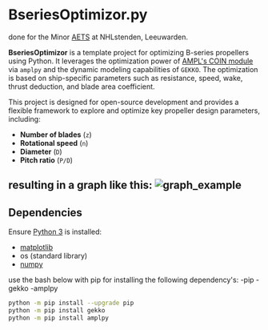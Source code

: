 # BseriesOptimizor.py

done for the Minor [AETS](https://www.nhlstenden.com/minoren/advanced-engineering-tools-for-ShipX) at NHLstenden, Leeuwarden.

**BseriesOptimizor** is a template project for optimizing B-series propellers using Python. It leverages the optimization power of [AMPL's COIN module](https://amplpy.readthedocs.io/en/latest/modules/coin/) via `amplpy` and the dynamic modeling capabilities of `GEKKO`. The optimization is based on ship-specific parameters such as resistance, speed, wake, thrust deduction, and blade area coefficient.

This project is designed for open-source development and provides a flexible framework to explore and optimize key propeller design parameters, including:

- **Number of blades** (`z`)
- **Rotational speed** (`n`)
- **Diameter** (`D`)
- **Pitch ratio** (`P/D`)

resulting in a graph like this:
![graph_example](https://github.com/user-attachments/assets/20ad7f12-58fe-4e0d-8318-8aac217739ca)
---

## Dependencies

Ensure [Python 3](https://www.pythonguis.com/installation/install-python-windows/) is installed: 
- [matplotlib](https://pythonguides.com/how-to-install-matplotlib-python/)
- os (standard library)
- [numpy](https://numpy.org/install/)

use the bash below with pip for installing the following dependency's:
-pip
-gekko
-amplpy

```bash
python -m pip install --upgrade pip
python -m pip install gekko
python -m pip install amplpy
